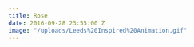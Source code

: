 ```yaml
---
title: Rose
date: 2016-09-28 23:55:00 Z
image: "/uploads/Leeds%20Inspired%20Animation.gif"
---
```


